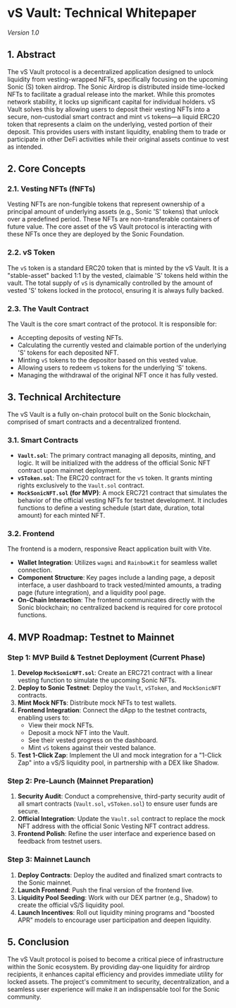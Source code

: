 # vS Vault: Technical Whitepaper
*Version 1.0*

## 1. Abstract

The vS Vault protocol is a decentralized application designed to unlock liquidity from vesting-wrapped NFTs, specifically focusing on the upcoming Sonic (S) token airdrop. The Sonic Airdrop is distributed inside time-locked NFTs to facilitate a gradual release into the market. While this promotes network stability, it locks up significant capital for individual holders. vS Vault solves this by allowing users to deposit their vesting NFTs into a secure, non-custodial smart contract and mint `vS` tokens—a liquid ERC20 token that represents a claim on the underlying, vested portion of their deposit. This provides users with instant liquidity, enabling them to trade or participate in other DeFi activities while their original assets continue to vest as intended.

## 2. Core Concepts

### 2.1. Vesting NFTs (fNFTs)

Vesting NFTs are non-fungible tokens that represent ownership of a principal amount of underlying assets (e.g., Sonic 'S' tokens) that unlock over a predefined period. These NFTs are non-transferable containers of future value. The core asset of the vS Vault protocol is interacting with these NFTs once they are deployed by the Sonic Foundation.

### 2.2. vS Token

The `vS` token is a standard ERC20 token that is minted by the vS Vault. It is a "stable-asset" backed 1:1 by the vested, claimable 'S' tokens held within the vault. The total supply of `vS` is dynamically controlled by the amount of vested 'S' tokens locked in the protocol, ensuring it is always fully backed.

### 2.3. The Vault Contract

The Vault is the core smart contract of the protocol. It is responsible for:
-   Accepting deposits of vesting NFTs.
-   Calculating the currently vested and claimable portion of the underlying 'S' tokens for each deposited NFT.
-   Minting `vS` tokens to the depositor based on this vested value.
-   Allowing users to redeem `vS` tokens for the underlying 'S' tokens.
-   Managing the withdrawal of the original NFT once it has fully vested.

## 3. Technical Architecture

The vS Vault is a fully on-chain protocol built on the Sonic blockchain, comprised of smart contracts and a decentralized frontend.

### 3.1. Smart Contracts

-   **`Vault.sol`**: The primary contract managing all deposits, minting, and logic. It will be initialized with the address of the official Sonic NFT contract upon mainnet deployment.
-   **`vSToken.sol`**: The ERC20 contract for the `vS` token. It grants minting rights exclusively to the `Vault.sol` contract.
-   **`MockSonicNFT.sol` (for MVP)**: A mock ERC721 contract that simulates the behavior of the official vesting NFTs for testnet development. It includes functions to define a vesting schedule (start date, duration, total amount) for each minted NFT.

### 3.2. Frontend

The frontend is a modern, responsive React application built with Vite.
-   **Wallet Integration**: Utilizes `wagmi` and `RainbowKit` for seamless wallet connection.
-   **Component Structure**: Key pages include a landing page, a deposit interface, a user dashboard to track vested/minted amounts, a trading page (future integration), and a liquidity pool page.
-   **On-Chain Interaction**: The frontend communicates directly with the Sonic blockchain; no centralized backend is required for core protocol functions.

## 4. MVP Roadmap: Testnet to Mainnet

### Step 1: MVP Build & Testnet Deployment (Current Phase)

1.  **Develop `MockSonicNFT.sol`**: Create an ERC721 contract with a linear vesting function to simulate the upcoming Sonic NFTs.
2.  **Deploy to Sonic Testnet**: Deploy the `Vault`, `vSToken`, and `MockSonicNFT` contracts.
3.  **Mint Mock NFTs**: Distribute mock NFTs to test wallets.
4.  **Frontend Integration**: Connect the dApp to the testnet contracts, enabling users to:
    -   View their mock NFTs.
    -   Deposit a mock NFT into the Vault.
    -   See their vested progress on the dashboard.
    -   Mint `vS` tokens against their vested balance.
5.  **Test 1-Click Zap**: Implement the UI and mock integration for a "1-Click Zap" into a vS/S liquidity pool, in partnership with a DEX like Shadow.

### Step 2: Pre-Launch (Mainnet Preparation)

1.  **Security Audit**: Conduct a comprehensive, third-party security audit of all smart contracts (`Vault.sol`, `vSToken.sol`) to ensure user funds are secure.
2.  **Official Integration**: Update the `Vault.sol` contract to replace the mock NFT address with the official Sonic Vesting NFT contract address.
3.  **Frontend Polish**: Refine the user interface and experience based on feedback from testnet users.

### Step 3: Mainnet Launch

1.  **Deploy Contracts**: Deploy the audited and finalized smart contracts to the Sonic mainnet.
2.  **Launch Frontend**: Push the final version of the frontend live.
3.  **Liquidity Pool Seeding**: Work with our DEX partner (e.g., Shadow) to create the official vS/S liquidity pool.
4.  **Launch Incentives**: Roll out liquidity mining programs and "boosted APR" models to encourage user participation and deepen liquidity.

## 5. Conclusion

The vS Vault protocol is poised to become a critical piece of infrastructure within the Sonic ecosystem. By providing day-one liquidity for airdrop recipients, it enhances capital efficiency and provides immediate utility for locked assets. The project's commitment to security, decentralization, and a seamless user experience will make it an indispensable tool for the Sonic community. 